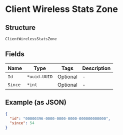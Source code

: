 
# Client Wireless Stats Zone

## Structure

`ClientWirelessStatsZone`

## Fields

| Name | Type | Tags | Description |
|  --- | --- | --- | --- |
| `Id` | `*uuid.UUID` | Optional | - |
| `Since` | `*int` | Optional | - |

## Example (as JSON)

```json
{
  "id": "00000396-0000-0000-0000-000000000000",
  "since": 54
}
```

